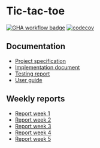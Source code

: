 # Tic-tac-toe

[![GHA workflow badge](https://github.com/liinu-a/tic-tac-toe/workflows/CI/badge.svg)](https://github.com/liinu-a/tic-tac-toe/actions)
[![codecov](https://codecov.io/github/liinu-a/tic-tac-toe/graph/badge.svg?token=KOQ5TVM1L3)](https://codecov.io/github/liinu-a/tic-tac-toe)

## Documentation
- [Project specification](https://github.com/liinu-a/tic-tac-toe/blob/main/documentation/project_specification.md)
- [Implementation document](https://github.com/liinu-a/tic-tac-toe/blob/main/documentation/implementation_document.md)
- [Testing report](https://github.com/liinu-a/tic-tac-toe/blob/main/documentation/testing.md)
- [User guide](https://github.com/liinu-a/tic-tac-toe/blob/main/documentation/user_guide.md)

## Weekly reports
- [Report week 1](https://github.com/liinu-a/tic-tac-toe/blob/main/documentation/weekly_reports/report_week1.md)
- [Report week 2](https://github.com/liinu-a/tic-tac-toe/blob/main/documentation/weekly_reports/report_week2.md)
- [Report week 3](https://github.com/liinu-a/tic-tac-toe/blob/main/documentation/weekly_reports/report_week3.md)
- [Report week 4](https://github.com/liinu-a/tic-tac-toe/blob/main/documentation/weekly_reports/report_week4.md)
- [Report week 5](https://github.com/liinu-a/tic-tac-toe/blob/main/documentation/weekly_reports/report_week5.md)

